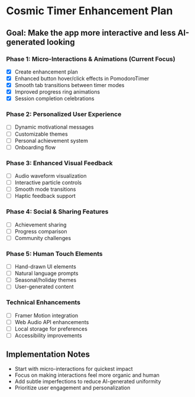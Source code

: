 
# Cosmic Timer Enhancement Plan

## Goal: Make the app more interactive and less AI-generated looking

### Phase 1: Micro-Interactions & Animations (Current Focus)
- [x] Create enhancement plan
- [x] Enhanced button hover/click effects in PomodoroTimer
- [x] Smooth tab transitions between timer modes
- [x] Improved progress ring animations
- [x] Session completion celebrations

### Phase 2: Personalized User Experience
- [ ] Dynamic motivational messages
- [ ] Customizable themes
- [ ] Personal achievement system
- [ ] Onboarding flow

### Phase 3: Enhanced Visual Feedback
- [ ] Audio waveform visualization
- [ ] Interactive particle controls
- [ ] Smooth mode transitions
- [ ] Haptic feedback support

### Phase 4: Social & Sharing Features
- [ ] Achievement sharing
- [ ] Progress comparison
- [ ] Community challenges

### Phase 5: Human Touch Elements
- [ ] Hand-drawn UI elements
- [ ] Natural language prompts
- [ ] Seasonal/holiday themes
- [ ] User-generated content

### Technical Enhancements
- [ ] Framer Motion integration
- [ ] Web Audio API enhancements
- [ ] Local storage for preferences
- [ ] Accessibility improvements

## Implementation Notes
- Start with micro-interactions for quickest impact
- Focus on making interactions feel more organic and human
- Add subtle imperfections to reduce AI-generated uniformity
- Prioritize user engagement and personalization
